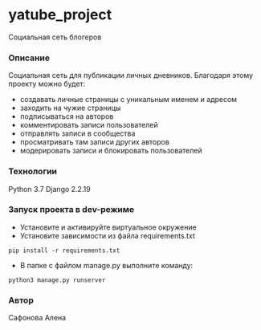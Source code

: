 # yatube_project
Социальная сеть блогеров
### Описание
Cоциальная сеть для публикации личных дневников. Благодаря этому проекту можно будет:
- создавать личные страницы с уникальным именем и адресом
- заходить на чужие страницы
- подписываться на авторов
- комментировать записи пользователей
- отправлять записи в сообщества
- просматривать там записи других авторов
- модерировать записи и блокировать пользователей
### Технологии
Python 3.7
Django 2.2.19
### Запуск проекта в dev-режиме
- Установите и активируйте виртуальное окружение
- Установите зависимости из файла requirements.txt
```
pip install -r requirements.txt
``` 
- В папке с файлом manage.py выполните команду:
```
python3 manage.py runserver
```
### Автор
Сафонова Алена
